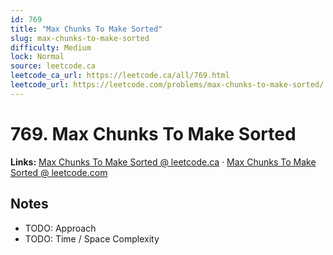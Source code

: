 ```yaml
--- 
id: 769
title: "Max Chunks To Make Sorted"
slug: max-chunks-to-make-sorted
difficulty: Medium
lock: Normal
source: leetcode.ca
leetcode_ca_url: https://leetcode.ca/all/769.html
leetcode_url: https://leetcode.com/problems/max-chunks-to-make-sorted/
---
```


# 769. Max Chunks To Make Sorted

**Links:** [Max Chunks To Make Sorted @ leetcode.ca](https://leetcode.ca/all/769.html) · [Max Chunks To Make Sorted @ leetcode.com](https://leetcode.com/problems/max-chunks-to-make-sorted/)

## Notes
- TODO: Approach
- TODO: Time / Space Complexity
